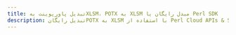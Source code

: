---title: تبدیل پاورپوینت بهXLSM، POTX به XLSM مبدل رایگان یا Perl SDKdescription: تبدیل رایگانPOTX به XLSM با استفاده از Perl Cloud APIs & SDK. همچنین اسناد Microsoft PowerPoint را در Cloud ایجاد، ویرایش و رندر کنید.---